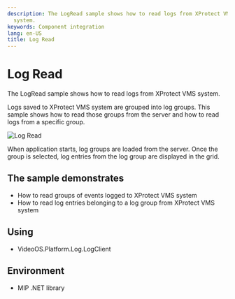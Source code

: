```yaml
---
description: The LogRead sample shows how to read logs from XProtect VMS
  system.
keywords: Component integration
lang: en-US
title: Log Read
---
```


# Log Read

The LogRead sample shows how to read logs from XProtect VMS system.

Logs saved to XProtect VMS system are grouped into log groups. This
sample shows how to read those groups from the server and how to read
logs from a specific group.

![Log Read](LogRead.png)

When application starts, log groups are loaded from the server. Once the
group is selected, log entries from the log group are displayed in the
grid.

## The sample demonstrates

- How to read groups of events logged to XProtect VMS system
- How to read log entries belonging to a log group from XProtect VMS system

## Using

- VideoOS.Platform.Log.LogClient

## Environment

- MIP .NET library
